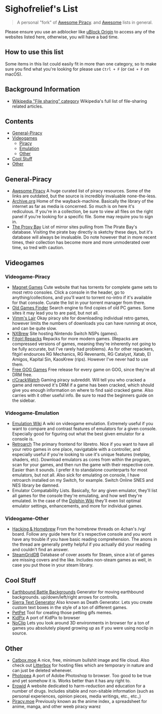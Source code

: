 # Sighofrelief's List

> A personal "fork" of [Awesome Piracy](https://github.com/Igglybuff/awesome-piracy). and [Awesome](https://github.com/sindresorhus/awesome#readme) lists in general.

Please ensure you use an adblocker like [uBlock Origin](https://github.com/gorhill/uBlock) to access any of the websites listed here, otherwise, you will have a bad time.

## How to use this list
Some items in this list could easily fit in more than one category, so to make sure you find what you're looking for please use `Ctrl + F` (or `Cmd + F` on macOS).

## Background Information
- [Wikipedia "File sharing" category](https://en.wikipedia.org/wiki/Category:File_sharing) Wikipedia's full list of file-sharing related articles.

## Contents
- [General-Piracy](#general-piracy)
- [Videogames](#videogames)
    - [Piracy](#videogame-piracy)
    - [Emulation](#videogame-emulation)
    - [Other](#videogame-other)
- [Cool Stuff](#cool-stuff)
- [Other](#other)


## General-Piracy
- [Awesome Piracy](https://github.com/Igglybuff/awesome-piracy) A huge curated list of piracy resources. Some of the links are outdated, but the source is incredibly invaluable none-the-less.
- [Archive.org](https://archive.org/) Home of the wayback-machine. Basically the library of the internet as far as media is concerned. So much is on here it's rediculous. If you're in a collection, be sure to view all files on the right panel if you're looking for a specific file. Some may require you to sign in.
- [The Proxy Bay](https://proxybay.github.io/) List of mirror sites pulling from The Pirate Bay's database. Visiting the pirate bay directly is sketchy these days, but it's database will always be invaluable. Do note however that in more recent times, their collection has become more and more unmoderated over time, so tred with caution.


## Videogames

### Videogame-Piracy
- [Magnet Games](https://magnet-games.com/index.php) Cute website that has torrents for complete game sets to most retro consoles. Click a console in the header, go to anything/collections, and you'll want to torrent no-intro if it's available for that console. Curate the list in your torrent manager from there.
- [Old Games Finder](http://www.oldgamesfinder.com/) Search engine to find copies of old PC games. Some sites it may lead you to are paid, but not all.
- [Vimm's Lair](https://vimm.net/?p=vault) Okay piracy site for downloading individual retro games, however limits the numbers of downloads you can have running at once, and can be quite slow.
- [NXBrew](https://nxbrew.com/) Site hosting Nintendo Switch NSPs (games).
- [Fitgirl Repacks](https://fitgirl-repacks.site/) Repacks for more modern games. (Repacks are compressed versions of games, meaning they're inherently not going to be fully accurate, but I've rarely had problems). As for other repackers, fitgirl endources RG Mechanics, RG Revenants, RG Catalyst, Xatab, El Amigos, Kapital Sin, KaosKrew (rips). However I've never had to use them.
- [Free GOG Games](https://freegogpcgames.com/) Free release for every game on GOG, since they're all DRM free.
- [r/CrackWatch](https://old.reddit.com/r/CrackWatch/) Gaming piracy subreddit. Will tell you who cracked a game and removed it's DRM if a game has been cracked, which should give you enough information on where to find said cracked game. Also carries with it other useful info. Be sure to read the beginners guide on the sidebar.


### Videogame-Emulation
- [Emulation Wiki](https://emulation.gametechwiki.com/) A wiki on videogame emulation. Extremely useful if you want to compare and contrast features of emulators for a given console. Especially good for figuring out what the best given emulator for a console is.
- [Retroarch](https://www.retroarch.com/)  The primary frontend for libretro. Nice if you want to have all your retro games in one place, navigatable with a controller, and especially useful if you're looking to use it's unique features (netplay, shaders, etc). Download emulators as cores from within the program, scan for your games, and then run the game with their respective core. Easier than it sounds. I prefer it to standalone counterparts for most emulators, but not all. Also sick for emulating on console, I have retroarch installed on my Switch, for example. Switch Online SNES and NES library be damned.
- Emulator Compatability Lists. Basically, for any given emulator, they'll list all games for the console they're emulating, and how well they're emulated. In the case of the [Dolphin Wiki](https://wiki.dolphin-emu.org/index.php?title=Main_Page) they'll even list optimal emulator settings, enhancements, and more for individual games.

### Videogame-Other
- [Hacking & Homebrew](https://rentry.co/Guides) From the homebrew threads on 4chan's /vg/ board. Follow any guide here for it's respective console and you wont have any trouble if you have basic reading comprehension. The anons in the thread are generally pretty helpful if you actually did your reading and couldn't find an answer.
- [SteamGridDB](https://www.steamgriddb.com/) Database of cover assets for Steam, since a lot of games are missing covers and the like. Includes non-steam games as well, in case you put those in your steam library.

## Cool Stuff
- [Earthbound Battle Backgrounds](https://github.kdex.de/earthbound-battle-backgrounds) Generator for moving earthbound backgrounds. up/down/left/right arrows for controlls.
- [Sierra Text Generator](http://deathgenerator.com/) Also known as Death Generator. Lets you create custom text boxes in the style of a ton of different games.
- [PetPet](https://benisland.neocities.org/petpet/) Tool for creating those petting gifs memes. 
- [KidPix](https://kidpix.app/) A port of KidPix to browser
- [NoClip](https://noclip.website/) Lets you look around 3D environments in browser for a ton of games you absolutely played growing up as if you were using noclip in source.

## Other
- [Catbox.moe](https://catbox.moe/) A nice, free, minimum bullshit image and file cloud. Also check out [Litterbox](https://litterbox.catbox.moe/) for hosting files which are temporary in nature and can just be deleted whenever.
- [Photopea](https://www.photopea.com/) A port of Adobe Photoshop to browser. Too good to be true and yet somehow it is. Works better than it has any right to.
- [Erowid](https://www.erowid.org/) A website dedicated to harm-reduction and education for a number of drugs. Includes sitable and non-sitable information (such as personal experiences, opinion pieces, media writings, etc., etc.,)
- [Piracy.moe](https://piracy.moe/) Previously known as the anime index, a spreadsheet for anime, manga, and other weeb piracy warez

